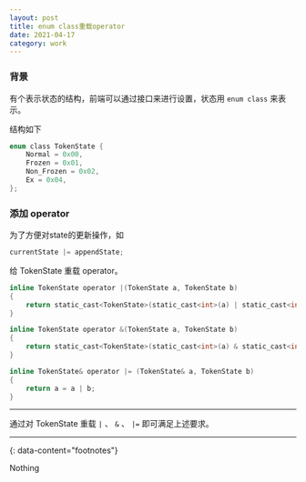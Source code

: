 ```yaml
---
layout: post
title: enum class重载operator
date: 2021-04-17
category: work
---
```


### 背景
有个表示状态的结构，前端可以通过接口来进行设置，状态用 `enum class` 来表示。  

结构如下  

```c
enum class TokenState {
    Normal = 0x00,   
	Frozen = 0x01,
	Non_Frozen = 0x02,
	Ex = 0x04,
};
```

### 添加 operator

为了方便对state的更新操作，如  

```c
currentState |= appendState;
```

给 TokenState 重载 operator。  

```c
inline TokenState operator |(TokenState a, TokenState b)
{
    return static_cast<TokenState>(static_cast<int>(a) | static_cast<int>(b));
}

inline TokenState operator &(TokenState a, TokenState b)
{
    return static_cast<TokenState>(static_cast<int>(a) & static_cast<int>(b));
}

inline TokenState& operator |= (TokenState& a, TokenState b)
{
    return a = a | b;
}
```

***

通过对 TokenState 重载 `|` 、 `&` 、 `|=` 即可满足上述要求。  


---
{: data-content="footnotes"}

Nothing